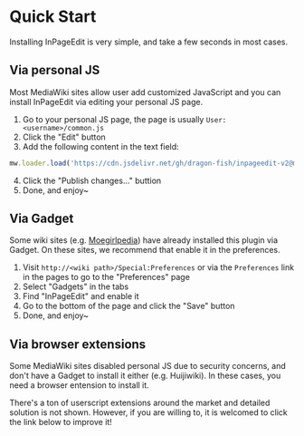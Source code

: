 # Quick Start

Installing InPageEdit is very simple, and take a few seconds in most cases.

## Via personal JS

Most MediaWiki sites allow user add customized JavaScript and you can install InPageEdit via editing your personal JS page.

1. Go to your personal JS page, the page is usually  `User:<username>/common.js`
2. Click the "Edit" button
3. Add the following content in the text field:

```js
mw.loader.load('https://cdn.jsdelivr.net/gh/dragon-fish/inpageedit-v2@master/script.min.js');
```

4. Click the "Publish changes..." buttion
5. Done, and enjoy~

## Via Gadget

Some wiki sites (e.g. [Moegirlpedia](https://zh.moegirl.org.cn/Special:%E5%8F%82%E6%95%B0%E8%AE%BE%E7%BD%AE#mw-prefsection-gadgets)) have already installed this plugin via Gadget. On these sites, we recommend that enable it in the preferences.

1. Visit `http://<wiki path>/Special:Preferences` or via the `Preferences` link in the pages to go to the "Preferences" page
2. Select "Gadgets" in the tabs
3. Find "InPageEdit" and enable it
4. Go to the bottom of the page and click the "Save" button
5. Done, and enjoy~

## Via browser extensions

Some MediaWiki sites disabled personal JS due to security concerns, and don't have a Gadget to install it either (e.g. Huijiwiki). In these cases, you need a browser entension to install it.

There's a ton of userscript extensions around the market and detailed solution is not shown. However, if you are willing to, it is welcomed to click the link below to improve it!
